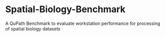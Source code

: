 # Spatial-Biology-Benchmark
A QuPath Benchmark to evaluate workstation performance for processing of spatial biology datasets
